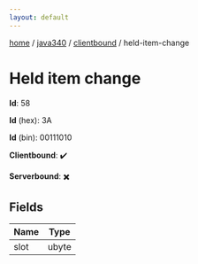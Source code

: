```yaml
---
layout: default
---
```


[home](/)  /  [java340](/protocol/java340)  /  [clientbound](/protocol/java340/clientbound)  /  held-item-change

# Held item change

**Id**: 58

**Id** (hex): 3A

**Id** (bin): 00111010

**Clientbound**: ✔️

**Serverbound**: ✖️

## Fields

Name | Type
---|---
slot | ubyte

